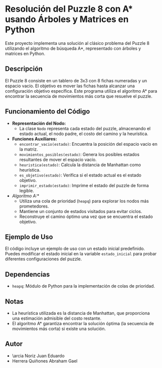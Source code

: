 # Resolución del Puzzle 8 con A* usando Árboles y Matrices en Python

Este proyecto implementa una solución al clásico problema del Puzzle 8 utilizando el algoritmo de búsqueda A*, representado con árboles y matrices en Python.

## Descripción

El Puzzle 8 consiste en un tablero de 3x3 con 8 fichas numeradas y un espacio vacío. El objetivo es mover las fichas hasta alcanzar una configuración objetivo específica. Este programa utiliza el algoritmo A* para encontrar la secuencia de movimientos más corta que resuelve el puzzle.

## Funcionamiento del Código

* **Representación del Nodo:**
    * La clase `Nodo` representa cada estado del puzzle, almacenando el estado actual, el nodo padre, el costo del camino y la heurística.
* **Funciones Auxiliares:**
    * `encontrar_vacio(estado)`: Encuentra la posición del espacio vacío en la matriz.
    * `movimientos_posibles(estado)`: Genera los posibles estados resultantes de mover el espacio vacío.
    * `heuristica(estado)`: Calcula la distancia de Manhattan como heurística.
    * `es_objetivo(estado)`: Verifica si el estado actual es el estado objetivo.
    * `imprimir_estado(estado)`: Imprime el estado del puzzle de forma legible.
* **Algoritmo A*:**
    * Utiliza una cola de prioridad (`heapq`) para explorar los nodos más prometedores.
    * Mantiene un conjunto de estados visitados para evitar ciclos.
    * Reconstruye el camino óptimo una vez que se encuentra el estado objetivo.

## Ejemplo de Uso

El código incluye un ejemplo de uso con un estado inicial predefinido. Puedes modificar el estado inicial en la variable `estado_inicial` para probar diferentes configuraciones del puzzle.

## Dependencias

* `heapq`: Módulo de Python para la implementación de colas de prioridad.

## Notas

* La heurística utilizada es la distancia de Manhattan, que proporciona una estimación admisible del costo restante.
* El algoritmo A* garantiza encontrar la solución óptima (la secuencia de movimientos más corta) si existe una solución.

## Autor

* \arcia Noriz Juan Eduardo
* Herrera Quiñones Abraham Gael

